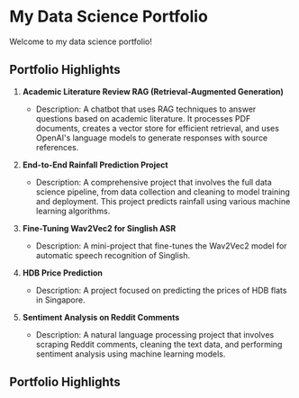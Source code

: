 # My Data Science Portfolio

Welcome to my data science portfolio! 

## Portfolio Highlights

1. **Academic Literature Review RAG (Retrieval-Augmented Generation)**
   - Description: A chatbot that uses RAG techniques to answer questions based on academic literature. It processes PDF documents, creates a vector store for efficient retrieval, and uses OpenAI's language models to generate responses with source references.

2. **End-to-End Rainfall Prediction Project**
   - Description: A comprehensive project that involves the full data science pipeline, from data collection and cleaning to model training and deployment. This project predicts rainfall using various machine learning algorithms.

3. **Fine-Tuning Wav2Vec2 for Singlish ASR**
   - Description: A mini-project that fine-tunes the Wav2Vec2 model for automatic speech recognition of Singlish.

4. **HDB Price Prediction**
   - Description: A project focused on predicting the prices of HDB flats in Singapore.

5. **Sentiment Analysis on Reddit Comments**
   - Description: A natural language processing project that involves scraping Reddit comments, cleaning the text data, and performing sentiment analysis using machine learning models.

## Portfolio Highlights
